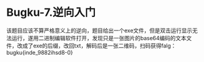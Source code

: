 # Bugku-7.逆向入门

该题目应该不算严格意义上的逆向，题目给出一个exe文件，但是双击运行显示无法运行，遂用二进制编辑软件打开，发现只是一张图片的base64编码的文本文件，改成了exe的后缀，改回txt，解码后是一张二维码，扫码获得falg：bugku{inde_9882ihsd8-0}

